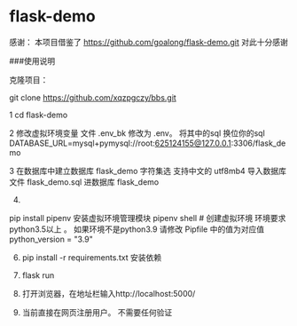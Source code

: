 # flask-demo
感谢： 本项目借鉴了 https://github.com/goalong/flask-demo.git 对此十分感谢



###使用说明

克隆项目：


git clone https://github.com/xqzpgczy/bbs.git


1 cd flask-demo

2 修改虚拟环境变量 文件 .env_bk 修改为 .env。    将其中的sql 换位你的sql
DATABASE_URL=mysql+pymysql://root:625124155@127.0.0.1:3306/flask_demo


3 在数据库中建立数据库 flask_demo   字符集选 支持中文的  utf8mb4
导入数据库文件  flask_demo.sql 进数据库 flask_demo




4. 
pip install pipenv  安装虚拟环境管理模块 
pipenv shell  # 创建虚拟环境 环境要求 python3.5以上 。 
如果环境不是python3.9 请修改 Pipfile 中的值为对应值 python_version = "3.9"

6. pip install -r requirements.txt  安装依赖

7. flask run 

8. 打开浏览器，在地址栏输入http://localhost:5000/
9. 当前直接在网页注册用户。 不需要任何验证



